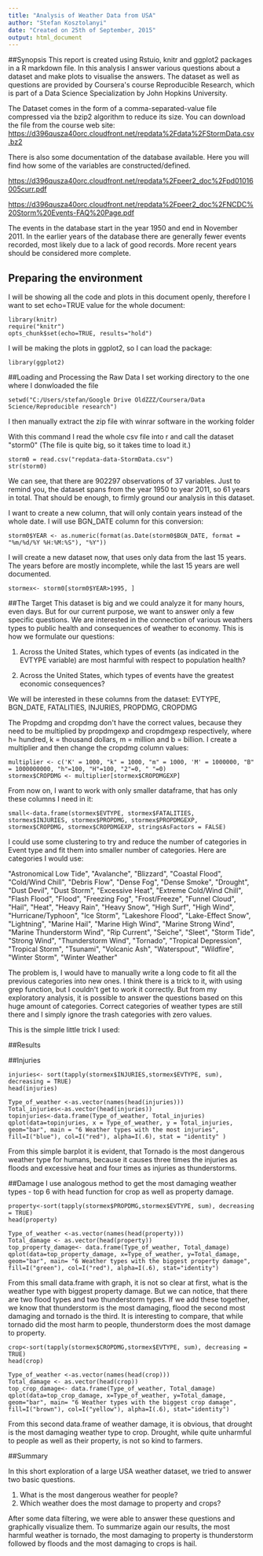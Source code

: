 ```yaml
---
title: "Analysis of Weather Data from USA"
author: "Stefan Kosztolanyi"
date: "Created on 25th of September, 2015"
output: html_document
---
```

##Synopsis
This report is created using Rstuio, knitr and ggplot2 packages in a R markdown file.
In this analysis I answer various questions about a dataset and make plots to visualise the answers.
The dataset as well as questions are provided by Coursera's course Reproducible Research, which is part of a Data Science Specialization by John Hopkins University.

The Dataset comes in the form of a comma-separated-value file compressed via the bzip2 algorithm to reduce its size. You can download the file from the course web site:
https://d396qusza40orc.cloudfront.net/repdata%2Fdata%2FStormData.csv.bz2

There is also some documentation of the database available. Here you will find how some of the variables are constructed/defined.

https://d396qusza40orc.cloudfront.net/repdata%2Fpeer2_doc%2Fpd01016005curr.pdf

https://d396qusza40orc.cloudfront.net/repdata%2Fpeer2_doc%2FNCDC%20Storm%20Events-FAQ%20Page.pdf

The events in the database start in the year 1950 and end in November 2011. In the earlier years of the database there are generally fewer events recorded, most likely due to a lack of good records. More recent years should be considered more complete.

## Preparing the environment

I will be showing all the code and plots in this document openly, therefore I want to set echo=TRUE value for the whole document:
```{r environment,echo=TRUE}
library(knitr)
require("knitr")
opts_chunk$set(echo=TRUE, results="hold")
```

I will be making the plots in ggplot2, so I can load the package:
```{r load}
library(ggplot2)
```

##Loading and Processing the Raw Data
I set working directory to the one where I donwloaded the file
```{r setwd}
setwd("C:/Users/stefan/Google Drive OldZZZ/Coursera/Data Science/Reproducible research")
```

I then manually extract the zip file with winrar software in the working folder

With this command I read the whole csv file into r and call the dataset "storm0"
(The file is quite big, so it takes time to load it.)
```{r first dataset}
storm0 = read.csv("repdata-data-StormData.csv")
str(storm0)

```

We can see, that there are 902297 observations of 37 variables. Just to remind you, the dataset spans from the year 1950 to year 2011, so 61 years in total. That should be enough, to firmly ground our analysis in this dataset.

I want to create a new column, that will only contain years instead of the whole date.
I will use BGN_DATE column for this conversion:

```{r years}
storm0$YEAR <- as.numeric(format(as.Date(storm0$BGN_DATE, format = "%m/%d/%Y %H:%M:%S"), "%Y"))
```

I will create a new dataset now, that uses only data from the last 15 years. The years before are mostly incomplete, while the last 15 years are well documented.
```{r shrinking}
stormex<- storm0[storm0$YEAR>1995, ]
```


##The Target
This dataset is big and we could analyze it for many hours, even days. But for our current purpose, we want to answer only a few specific questions. We are interested in the connection of various weathers types to public health and consequences of weather to economy.
This is how we formulate our questions:

1. Across the United States, which types of events (as indicated in the EVTYPE variable) are most harmful with respect to population health?

2. Across the United States, which types of events have the greatest economic consequences?

We will be interested in these columns from the dataset:
EVTYPE, BGN_DATE, FATALITIES, INJURIES, PROPDMG, CROPDMG

The Propdmg and cropdmg don't have the correct values, because they need to be multiplied by propdmgexp and cropdmgexp respectively, where h= hundred, k = thousand dollars, m = million and b = billion.
I create a multiplier and then change the cropdmg column values:
```{r changecrop}
multiplier <- c('K' = 1000, "k" = 1000, "m" = 1000, 'M' = 1000000, "B" = 1000000000, "h"=100, "H"=100, "2"=0, " "=0)
stormex$CROPDMG <- multiplier[stormex$CROPDMGEXP]
```

From now on, I want to work with only smaller dataframe, that has only these columns I need in it:
```{r newframe}
small<-data.frame(stormex$EVTYPE, stormex$FATALITIES, stormex$INJURIES, stormex$PROPDMG, stormex$PROPDMGEXP, stormex$CROPDMG, stormex$CROPDMGEXP, stringsAsFactors = FALSE)
```

I could use some clustering to try and reduce the number of categories in Event type and fit them into smaller number of categories.
Here are categories I would use:

"Astronomical Low Tide", "Avalanche", "Blizzard", "Coastal Flood", "Cold/Wind Chill", "Debris Flow", "Dense Fog", "Dense Smoke", "Drought", "Dust Devil", "Dust Storm", "Excessive Heat", "Extreme Cold/Wind Chill", "Flash Flood", "Flood", "Freezing Fog", "Frost/Freeze", "Funnel Cloud", "Hail", "Heat", "Heavy Rain", "Heavy Snow", "High Surf", "High Wind", "Hurricane/Typhoon", "Ice Storm", "Lakeshore Flood", "Lake-Effect Snow", "Lightning", "Marine Hail", "Marine High Wind", "Marine Strong Wind", "Marine Thunderstorm Wind", "Rip Current", "Seiche", "Sleet", "Storm Tide", "Strong Wind", "Thunderstorm Wind", "Tornado", "Tropical Depression", "Tropical Storm", "Tsunami", "Volcanic Ash", "Waterspout", "Wildfire", "Winter Storm", "Winter Weather"

The problem is, I would have to manually write a long code to fit all the previous categories into new ones. I think there is a trick to it, with using grep function, but I couldn't get to work it correctly. But from my exploratory analysis, it is possible to answer the questions based on this huge amount of categories. Correct categories of weather types are still there and I simply ignore the trash categories with zero values.

This is the simple little trick I used:

##Results

##Injuries
```{r inuries}
injuries<- sort(tapply(stormex$INJURIES,stormex$EVTYPE, sum), decreasing = TRUE)
head(injuries)

Type_of_weather <-as.vector(names(head(injuries)))
Total_injuries<-as.vector(head(injuries))
topinjuries<-data.frame(Type_of_weather, Total_injuries)
qplot(data=topinjuries, x = Type_of_weather, y = Total_injuries, geom="bar", main = "6 Weather types with the most injuries", fill=I("blue"), col=I("red"), alpha=I(.6), stat = "identity" )

```
From this simple barplot it is evident, that Tornado is the most dangerous weather type for humans, because it causes three times the injuries as floods and excessive heat and four times as injuries as thunderstorms.

##Damage
I use analogous method to get the most damaging weather types - top 6 with head function for crop as well as property damage.
```{r property}
property<-sort(tapply(stormex$PROPDMG,stormex$EVTYPE, sum), decreasing = TRUE)
head(property)

Type_of_weather <-as.vector(names(head(property)))
Total_damage <- as.vector(head(property))
top_property_damage<- data.frame(Type_of_weather, Total_damage)
qplot(data=top_property_damage, x=Type_of_weather, y=Total_damage, geom="bar", main= "6 Weather types with the biggest property damage", fill=I("green"), col=I("red"), alpha=I(.6), stat="identity")

```

From this small data.frame with graph, it is not so clear at first, what is the weather type with biggest property damage. But we can notice, that there are two flood types and two thunderstorm types. If we add these together, we know that thunderstorm is the most damaging, flood the second most damaging and tornado is the third. It is interesting to compare, that while tornado did the most harm to people, thunderstorm does the most damage to property.

```{r crop}
crop<-sort(tapply(stormex$CROPDMG,stormex$EVTYPE, sum), decreasing = TRUE)
head(crop)

Type_of_weather <-as.vector(names(head(crop)))
Total_damage <- as.vector(head(crop))
top_crop_damage<- data.frame(Type_of_weather, Total_damage)
qplot(data=top_crop_damage, x=Type_of_weather, y=Total_damage, geom="bar", main= "6 Weather types with the biggest crop damage", fill=I("brown"), col=I("yellow"), alpha=I(.6), stat="identity")

```

From this second data.frame of weather damage, it is obvious, that drought is the most damaging weather type to crop. Drought, while quite unharmful to people as well as their property, is not so kind to farmers.

##Summary

In this short exploration of a large USA weather dataset, we tried to answer two basic questions.
1. What is the most dangerous weather for people?
2. Which weather does the most damage to property and crops?

After some data filtering, we were able to answer these questions and graphically visualize them.
To summarize again our results, the most harmful weather is tornado, the most damaging to property is thunderstorm followed by floods and the most damaging to crops is hail.